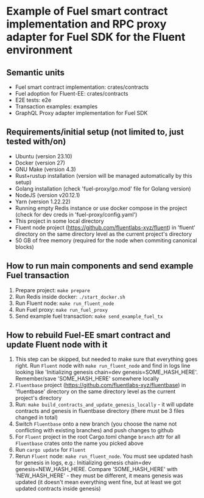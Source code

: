 # Example of Fuel smart contract implementation and RPC proxy adapter for Fuel SDK for the Fluent environment

## Semantic units

- Fuel smart contract implementation: crates/contracts
- Fuel adoption for Fluent-EE: crates/contracts
- E2E tests: e2e
- Transaction examples: examples
- GraphQL Proxy adapter implementation for Fuel SDK

## Requirements/initial setup (not limited to, just tested with/on)

- Ubuntu (version 23.10)
- Docker (version 27)
- GNU Make (version 4.3)
- Rust+rustup installation (version will be managed automatically by this setup)
- Golang installation (check 'fuel-proxy/go.mod' file for Golang version)
- NodeJS (version v20.12.1)
- Yarn (version 1.22.22)
- Running empty Redis instance or use docker compose in the project (check for dev creds in 'fuel-proxy/config.yaml')
- This project in some local directory
- Fluent node project (https://github.com/fluentlabs-xyz/fluent) in 'fluent' directory on the same directory level as
  the current project's directory
- 50 GB of free memory (required for the node when commiting canonical blocks)

## How to run main components and send example Fuel transaction

1. Prepare project: `make prepare`
2. Run Redis inside docker: `./start_docker.sh`
3. Run Fluent node: `make run_fluent_node`
4. Run Fuel proxy: `make run_fuel_proxy`
5. Send example fuel transaction: `make send_example_fuel_tx`

## How to rebuild Fuel-EE smart contract and update Fluent node with it

1. This step can be skipped, but needed to make sure that everything goes right. Run `Fluent` node with
   `make run_fluent_node` and find in logs line looking like 'Initializing genesis chain=dev genesis=SOME_HASH_HERE'.
   Remember/save 'SOME_HASH_HERE' somewhere locally
2. `Fluentbase` project (https://github.com/fluentlabs-xyz/fluentbase) in 'fluentbase' directory on the same directory
   level as
   the current project's directory
3. Run: `make build_contracts_and_update_genesis_locally` - it will update contracts and genesis in fluentbase
   directory (there must be 3 files changed in total)
4. Switch `Fluentbase` onto a new branch (you choose the name not conflicting with existing branches) and push changes
   to github
5. For `Fluent` project in the root Cargo.toml change `branch` attr for all `Fluentbase` crates onto the name you picked
   above
6. Run `cargo update` for `Fluent`
7. Rerun `Fluent` node: `make run_fluent_node`. You must see updated hash for genesis in logs, e.g.: Initializing
   genesis chain=dev genesis=NEW_HASH_HERE. Compare 'SOME_HASH_HERE' with 'NEW_HASH_HERE' - they must be different, it
   means genesis was updated (it doesn't mean everything went fine, but at least we got updated contracts inside
   genesis)

